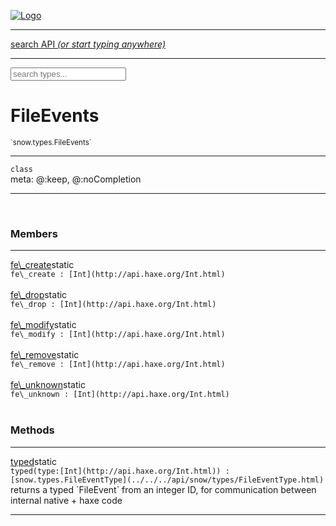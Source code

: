 
[![Logo](../../../images/logo.png)](../../../api/index.html)

<hr/>
<a href="#" id="search_bar" onclick="return;"><div> search API <em>(or start typing anywhere)</em> </div></a>
<hr/>

<script src="../../../js/omnibar.js"> </script>
<link rel="stylesheet" type="text/css" href="../../../css/omnibar.css" media="all">

<div id="omnibar"> <a href="#" onclick="return" id="omnibar_close"></a> <input id="omnibar_text" type="text" placeholder="search types..."></input></div>
<script  id="typelist" data-relpath="../../../" data-types="snow.App,snow.AppFixedTimestep,snow.Core,snow.CoreBinding,snow.Log,snow.Snow,snow.assets.Asset,snow.assets.AssetAudio,snow.assets.AssetBytes,snow.assets.AssetImage,snow.assets.AssetSystem,snow.assets.AssetSystemBinding,snow.assets.AssetText,snow.assets.Assets,snow.audio.Audio,snow.audio.AudioSystem,snow.audio.AudioSystemBinding,snow.audio.Sound,snow.audio.SoundBinding,snow.audio.SoundStream,snow.audio.openal.AL,snow.audio.openal.ALC,snow.audio.openal.Context,snow.audio.openal.Device,snow.input.Input,snow.input.InputSystem,snow.input.InputSystemBinding,snow.input.Keycodes,snow.input.MapIntBool,snow.input.MapIntFloat,snow.input.Scancodes,snow.io.IO,snow.io.IOSystem,snow.io.IOSystemBinding,snow.platform.native.Core,snow.platform.native.StaticSnow,snow.platform.native.assets.AssetSystem,snow.platform.native.audio.AudioSystem,snow.platform.native.audio.Sound,snow.platform.native.audio.SoundStream,snow.platform.native.audio.openal.AL,snow.platform.native.audio.openal.ALC,snow.platform.native.audio.openal.AudioSystem,snow.platform.native.audio.openal.Context,snow.platform.native.audio.openal.Device,snow.platform.native.audio.openal.OpenALHelper,snow.platform.native.audio.openal.Sound,snow.platform.native.audio.openal.SoundStream,snow.platform.native.audio.openal._AL.Context_Impl_,snow.platform.native.audio.openal._AL.Device_Impl_,snow.platform.native.input.InputSystem,snow.platform.native.input.sdl.ControllerEventType,snow.platform.native.input.sdl.GamepadEventTypes,snow.platform.native.input.sdl.InputSystem,snow.platform.native.input.sdl.KeyEventType,snow.platform.native.input.sdl.KeyEventTypes,snow.platform.native.input.sdl.ModValue,snow.platform.native.input.sdl.MouseEventType,snow.platform.native.input.sdl.MouseEventTypes,snow.platform.native.input.sdl.TouchEventTypes,snow.platform.native.input.sdl.TouchState,snow.platform.native.io.IOFile,snow.platform.native.io.IOSystem,snow.platform.native.render.opengl.GL,snow.platform.native.render.opengl.GLActiveInfo,snow.platform.native.render.opengl.GLBuffer,snow.platform.native.render.opengl.GLContextAttributes,snow.platform.native.render.opengl.GLFBO,snow.platform.native.render.opengl.GLFramebuffer,snow.platform.native.render.opengl.GLObject,snow.platform.native.render.opengl.GLProgram,snow.platform.native.render.opengl.GLRBO,snow.platform.native.render.opengl.GLRenderbuffer,snow.platform.native.render.opengl.GLShader,snow.platform.native.render.opengl.GLShaderPrecisionFormat,snow.platform.native.render.opengl.GLTexture,snow.platform.native.render.opengl.GLUniformLocation,snow.platform.native.render.opengl._GL.GLFramebuffer_Impl_,snow.platform.native.render.opengl._GL.GLRenderbuffer_Impl_,snow.platform.native.utils.ArrayBuffer,snow.platform.native.utils.ArrayBufferView,snow.platform.native.utils.ByteArray,snow.platform.native.utils.Compression,snow.platform.native.utils.Float32Array,snow.platform.native.utils.Int16Array,snow.platform.native.utils.Int32Array,snow.platform.native.utils.Int8Array,snow.platform.native.utils.UInt16Array,snow.platform.native.utils.UInt32Array,snow.platform.native.utils.UInt8Array,snow.platform.native.utils.UInt8ClampedArray,snow.platform.native.window.WindowSystem,snow.platform.native.window.sdl.WindowSystem,snow.platform.web.assets.psd.PSD,snow.platform.web.audio.AudioSystem,snow.platform.web.audio.Sound,snow.platform.web.audio.SoundStream,snow.platform.web.audio.howlerjs.AudioParams,snow.platform.web.audio.howlerjs.AudioSystem,snow.platform.web.audio.howlerjs.Howl,snow.platform.web.audio.howlerjs.Howler,snow.platform.web.audio.howlerjs.SoundStream,snow.platform.web.audio.howlerjs.SpriteParams,snow.render.opengl.GL,snow.render.opengl.GLActiveInfo,snow.render.opengl.GLBuffer,snow.render.opengl.GLContextAttributes,snow.render.opengl.GLFramebuffer,snow.render.opengl.GLProgram,snow.render.opengl.GLRenderbuffer,snow.render.opengl.GLShader,snow.render.opengl.GLTexture,snow.render.opengl.GLUniformLocation,snow.types.AppConfig,snow.types.AppConfigNative,snow.types.AppConfigWeb,snow.types.AssetAudioOptions,snow.types.AssetBytesOptions,snow.types.AssetImageOptions,snow.types.AssetInfo,snow.types.AssetTextOptions,snow.types.AssetType,snow.types.AudioDataBlob,snow.types.AudioDataInfo,snow.types.AudioFormatType,snow.types.AudioHandle,snow.types.AudioInfo,snow.types.DisplayMode,snow.types.FileEvent,snow.types.FileEventType,snow.types.FileEvents,snow.types.FileFilter,snow.types.GamepadDeviceEventType,snow.types.ImageInfo,snow.types.InputEvent,snow.types.InputEventType,snow.types.InputEvents,snow.types.Key,snow.types.ModState,snow.types.Scan,snow.types.SnowConfig,snow.types.SystemEvent,snow.types.SystemEventType,snow.types.SystemEvents,snow.types.TextEventType,snow.types.WindowConfig,snow.types.WindowEvent,snow.types.WindowEventType,snow.types.WindowEvents,snow.types.WindowHandle,snow.utils.AbstractClass,snow.utils.AbstractClassBuilder,snow.utils.ArrayBuffer,snow.utils.ArrayBufferView,snow.utils.ByteArray,snow.utils.Float32Array,snow.utils.IDataInput,snow.utils.IMemoryRange,snow.utils.Int16Array,snow.utils.Int32Array,snow.utils.Int8Array,snow.utils.Libs,snow.utils.Timer,snow.utils.UInt16Array,snow.utils.UInt32Array,snow.utils.UInt8Array,snow.utils.UIntClamped8Array,snow.utils._AbstractClass.StringMap,snow.utils.format.png.Chunk,snow.utils.format.png.Color,snow.utils.format.png.Data,snow.utils.format.png.Header,snow.utils.format.png.Reader,snow.utils.format.png.Tools,snow.utils.format.png.Writer,snow.utils.format.tools.Adler32,snow.utils.format.tools.Deflate,snow.utils.format.tools.HuffTools,snow.utils.format.tools.Huffman,snow.utils.format.tools.Inflate,snow.utils.format.tools.InflateImpl,snow.utils.format.tools.MemoryBytes,snow.utils.format.tools._InflateImpl.State,snow.utils.format.tools._InflateImpl.Window,snow.window.Window,snow.window.WindowSystem,snow.window.WindowSystemBinding,snow.window.Windowing"></script>


<h1>FileEvents</h1>
<small>`snow.types.FileEvents`</small>



<hr/>

`class`<br/><span class="meta">
meta: @:keep, @:noCompletion</span>

<hr/>


&nbsp;
&nbsp;




<h3>Members</h3> <hr/><span class="member apipage">
                <a name="fe_create"><a class="lift" href="#fe_create">fe\_create</a></a><span class="inline-block static">static</span><div class="clear"></div>
                <code class="signature apipage">fe\_create : [Int](http://api.haxe.org/Int.html)</code><br/></span>
            <span class="small_desc_flat"></span><br/><span class="member apipage">
                <a name="fe_drop"><a class="lift" href="#fe_drop">fe\_drop</a></a><span class="inline-block static">static</span><div class="clear"></div>
                <code class="signature apipage">fe\_drop : [Int](http://api.haxe.org/Int.html)</code><br/></span>
            <span class="small_desc_flat"></span><br/><span class="member apipage">
                <a name="fe_modify"><a class="lift" href="#fe_modify">fe\_modify</a></a><span class="inline-block static">static</span><div class="clear"></div>
                <code class="signature apipage">fe\_modify : [Int](http://api.haxe.org/Int.html)</code><br/></span>
            <span class="small_desc_flat"></span><br/><span class="member apipage">
                <a name="fe_remove"><a class="lift" href="#fe_remove">fe\_remove</a></a><span class="inline-block static">static</span><div class="clear"></div>
                <code class="signature apipage">fe\_remove : [Int](http://api.haxe.org/Int.html)</code><br/></span>
            <span class="small_desc_flat"></span><br/><span class="member apipage">
                <a name="fe_unknown"><a class="lift" href="#fe_unknown">fe\_unknown</a></a><span class="inline-block static">static</span><div class="clear"></div>
                <code class="signature apipage">fe\_unknown : [Int](http://api.haxe.org/Int.html)</code><br/></span>
            <span class="small_desc_flat"></span><br/>


<h3>Methods</h3> <hr/><span class="method apipage">
            <a name="typed"><a class="lift" href="#typed">typed</a></a><span class="inline-block static">static</span><div class="clear"></div>
            <code class="signature apipage">typed(type:[Int](http://api.haxe.org/Int.html)<span></span>) : [snow.types.FileEventType](../../../api/snow/types/FileEventType.html)</code><br/><span class="small_desc_flat">returns a typed `FileEvent` from an integer ID, for communication between internal native + haxe code</span>


</span>



<hr/>

&nbsp;
&nbsp;
&nbsp;
&nbsp;